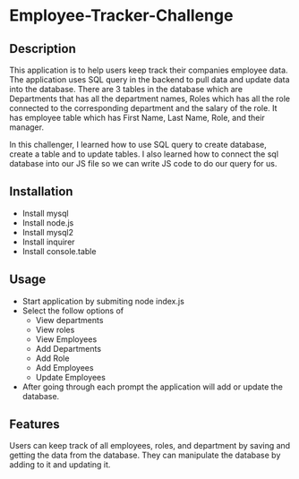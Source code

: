 # Employee-Tracker-Challenge

## Description
This application is to help users keep track their companies employee data. The application uses SQL query in the backend to pull data and update data into the database. There are 3 tables in the database which are Departments that has all the department names, Roles which has all the role connected to the corresponding department and the salary of the role. It has employee table which has First Name, Last Name, Role, and their manager.

In this challenger, I learned how to use SQL query to create database, create a table and to update tables. I also learned how to connect the sql database into our JS file so we can write JS code to do our query for us.
## Installation
- Install mysql
- Install node.js
- Install mysql2
- Install inquirer
- Install console.table
## Usage
- Start application by submiting node index.js
- Select the follow options of
    - View departments
    - View roles
    - View Employees
    - Add Departments
    - Add Role
    - Add Employees
    - Update Employees
- After going through each prompt the application will add or update the database.

## Features

Users can keep track of all employees, roles, and department by saving and getting the data from the database. They can manipulate the database by adding to it and updating it.